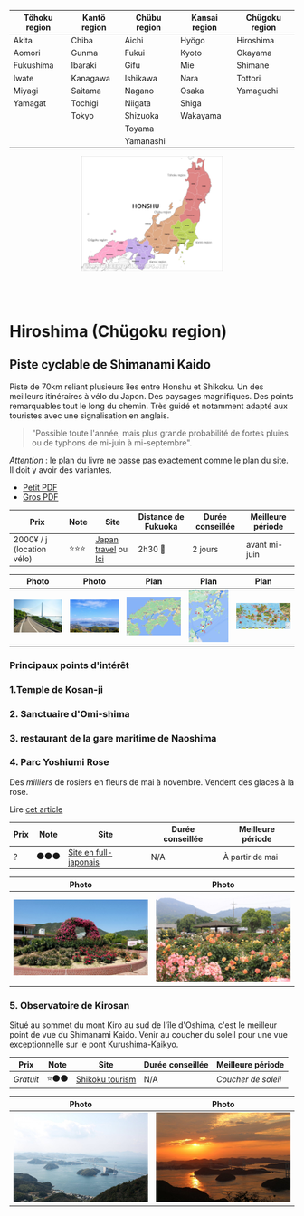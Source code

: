 | Töhoku region | Kantö region | Chübu region | Kansai region | Chügoku region |
| ------------- | ------------ | ------------ | ------------- | -------------- |
| Akita         | Chiba        | Aichi        | Hyögo         | Hiroshima      |
| Aomori        | Gunma        | Fukui        | Kyoto         | Okayama        |
| Fukushima     | Ibaraki      | Gifu         | Mie           | Shimane        |
| Iwate         | Kanagawa     | Ishikawa     | Nara          | Tottori        |
| Miyagi        | Saitama      | Nagano       | Osaka         | Yamaguchi      |
| Yamagat       | Tochigi      | Niigata      | Shiga         |                |
|               | Tokyo        | Shizuoka     | Wakayama      |                |
|               |              | Toyama       |               |                |
|               |              | Yamanashi    |               |                |

<p align="center"><img src="images/honshu-prefectures-map.jpg" style="width: 250px;"></p>

<br><br>
# Hiroshima (Chügoku region)

## Piste cyclable de Shimanami Kaido

Piste de 70km reliant plusieurs îles entre Honshu et Shikoku. Un des meilleurs itinéraires à vélo du Japon. Des paysages magnifiques. Des points remarquables tout le long du chemin. Très guidé et notamment adapté aux touristes avec une signalisation en anglais.

> "Possible toute l'année, mais plus grande probabilité de fortes pluies ou de typhons de mi-juin à mi-septembre".

*Attention* : le plan du livre ne passe pas exactement comme le plan du site. Il doit y avoir des variantes.

- [Petit PDF](pdf/shimanami-kaido-petit.pdf)
- [Gros PDF](https://shimanami-cycle.or.jp/en-pamph/)

| Prix                      | Note | Site                                                                                                                                                                     | Distance de Fukuoka | Durée conseillée | Meilleure période |
| ------------------------- | ---- | ------------------------------------------------------------------------------------------------------------------------------------------------------------------------ | ------------------- | ---------------- | ----------------- |
| 2000¥ / j (location vélo) | ⭐⭐⭐  | [Japan travel](https://en.japantravel.com/guide/a-cyclist-s-guide-to-the-shimanami-kaido/68675) ou [Ici](https://shimanami-cycle.or.jp/en-pamph/) | 2h30 🚆              | 2 jours          | avant mi-juin     |

| Photo                             | Photo                             | Plan                                   | Plan                                   | Plan                                   |
| --------------------------------- | --------------------------------- | -------------------------------------- | -------------------------------------- | -------------------------------------- |
| ![](images/shimanami-kaido-1.jpg) | ![](images/shimanami-kaido-2.jpg) | ![](images/shimanami-kaido-plan-1.png) | ![](images/shimanami-kaido-plan-2.png) | ![](images/shimanami-kaido-plan-3.png) |

### Principaux points d'intérêt

### 1.Temple de Kosan-ji



### 2. Sanctuaire d'Omi-shima



### 3. restaurant de la gare maritime de Naoshima



### 4. Parc Yoshiumi Rose

Des *milliers* de rosiers en fleurs de mai à novembre. Vendent des glaces à la rose.  

Lire [cet article](https://en.japantravel.com/ehime/yoshiumi-local-culture-center/1290)

| Prix | Note | Site                                                     | Durée conseillée | Meilleure période |
| ---- | ---- | -------------------------------------------------------- | ---------------- | ----------------- |
| ?    | ⚫⚫⚫  | [Site en full-japonais](https://www.city.imabari.ehime.jp/kouen) | N/A              | À partir de mai   |

| Photo                                 | Photo                                 |
| ------------------------------------- | ------------------------------------- |
| ![](images/yoshiomi-rose-park-1.jpg) | ![](images/yoshiomi-rose-park-2.jpg) |

### 5. Observatoire de Kirosan

Situé au sommet du mont Kiro au sud de l'île d'Oshima, c'est le meilleur point de vue du Shimanami Kaido. Venir au coucher du soleil pour une vue exceptionnelle sur le pont Kurushima-Kaikyo.

| Prix      | Note | Site                                                               | Durée conseillée | Meilleure période   |
| --------- | ---- | ------------------------------------------------------------------ | ---------------- | ------------------- |
| *Gratuit* | ⭐⚫⚫  | [Shikoku tourism](https://shikoku-tourism.com/en/see-and-do/10002) | N/A              | *Coucher de soleil* |

| Photo                                 | Photo                                 |
| ------------------------------------- | ------------------------------------- |
| ![](images/kirosan-observatory-1.jpg) | ![](images/kirosan-observatory-2.jpg) |
